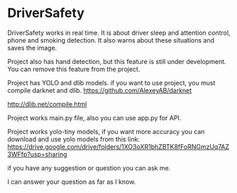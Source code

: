 # DriverSafety

DriverSafety works in real time. It is about driver sleep and attention control, phone and smoking detection. It also warns about these situations and saves the image.

Project also has hand detection, but this feature is still under development. You can remove this feature from the project.

Project has YOLO and dlib models. if you want to use project, you must compile darknet and dlib.
<https://github.com/AlexeyAB/darknet>

<http://dlib.net/compile.html>

Project works main.py file, also you can use app.py for API.

Project works yolo-tiny models, if you want more accuracy you can download and use yolo models from this link:
<https://drive.google.com/drive/folders/1XO3oXR1bhZBTK8fFoRNGmzUq7AZ3WFfp?usp=sharing>

if you have any suggestion or question you can ask me.

I can answer your question as far as I know.
